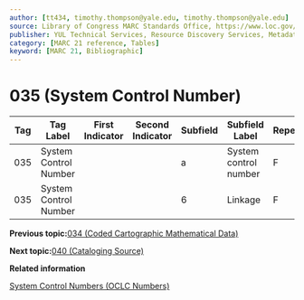 ```yaml
---
author: [tt434, timothy.thompson@yale.edu, timothy.thompson@yale.edu]
source: Library of Congress MARC Standards Office, https://www.loc.gov/marc/bibliographic/bd035.html
publisher: YUL Technical Services, Resource Discovery Services, Metadata Services Unit
category: [MARC 21 reference, Tables]
keyword: [MARC 21, Bibliographic]
---
```


# 035 \(System Control Number\)

|Tag|Tag Label|First Indicator|Second Indicator|Subfield|Subfield Label|Repeatable|
|---|---------|---------------|----------------|--------|--------------|----------|
|035|System Control Number| | |a|System control number|F|
|035|System Control Number| | |6|Linkage|F|

**Previous topic:**[034 \(Coded Cartographic Mathematical Data\)](../tables/034_bib_table.md)

**Next topic:**[040 \(Cataloging Source\)](../tables/040_bib_table.md)

**Related information**  


[System Control Numbers \(OCLC Numbers\)](../tasks/identifiers/oclc_numbers.md)

